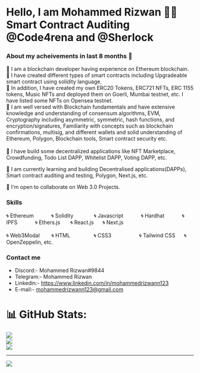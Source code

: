 Hello, I am Mohammed Rizwan :raising_hand_man:
Smart Contract Auditing @Code4rena and @Sherlock
================================

### About my acheivements in last 8 months :dart: 

:pushpin: I am a blockchain developer having experience on Ethereum blockchain.                                                                                         
:pushpin: I have created different types of smart contracts including Upgradeable smart contract using solidity language.                                                                                   
:pushpin: In addition, I have created my own ERC20 Tokens, ERC721 NFTs, ERC 1155 tokens, Music NFTs and deployed them on Goerli, Mumbai testnet, etc. I have listed some NFTs on Opensea testnet.  
:pushpin: I am well versed with Blockchain fundamentals and have extensive knowledge and understanding of consensum algorithms, EVM, Cryptography including asymmetric, symmetric, hash functions, and encryption/signatures, Familiarity with concepts such as blockchain confirmations, multisig, and different wallets and solid        understanding of Ethereum, Polygon, Blockchain tools, Smart contract security etc.        <br>                                                                                                                                                                                                                                                              
:pushpin: I have build some decentralized applications like NFT Marketplace, Crowdfunding, Todo List DAPP, Whitelist DAPP, Voting DAPP, etc. 

🧠 I am currently learning and building Decentralised applications(DAPPs), Smart contract auditing and testing, Polygon, Next.js, etc.

🤝  I'm open to collaborate on Web 3.0 Projects.

### Skills

:cyclone: Ethereum   &nbsp;&nbsp;&nbsp;&nbsp;&nbsp;&nbsp;&nbsp;&nbsp;&nbsp;&nbsp;   :cyclone: Solidity &nbsp;&nbsp;&nbsp;&nbsp;&nbsp;&nbsp;&nbsp;&nbsp;&nbsp;&nbsp;  &nbsp;    :cyclone: Javascript   &nbsp;&nbsp;&nbsp;&nbsp;&nbsp;&nbsp;&nbsp;&nbsp;&nbsp;&nbsp;   :cyclone: Hardhat   &nbsp;&nbsp;&nbsp;&nbsp;&nbsp;&nbsp;&nbsp;&nbsp;&nbsp;&nbsp;   :cyclone: IPFS   &nbsp;&nbsp;&nbsp;&nbsp;&nbsp;&nbsp;&nbsp;&nbsp;&nbsp;&nbsp;   :cyclone: Ethers.js   &nbsp;&nbsp;&nbsp;&nbsp;&nbsp;   :cyclone: React.js   &nbsp;&nbsp;&nbsp;&nbsp;   :cyclone: Next.js 
<br><br>
:cyclone: Web3Modal  &nbsp;&nbsp;&nbsp;&nbsp;&nbsp;&nbsp;    :cyclone: HTML &nbsp;&nbsp;&nbsp;&nbsp;&nbsp;&nbsp;&nbsp;&nbsp;&nbsp;&nbsp;&nbsp;&nbsp;&nbsp;&nbsp;        :cyclone: CSS3  &nbsp;&nbsp;&nbsp;&nbsp;&nbsp;&nbsp;&nbsp;&nbsp;&nbsp;&nbsp;&nbsp;&nbsp;&nbsp;&nbsp;&nbsp;&nbsp;&nbsp;    :cyclone: Tailwind CSS   &nbsp;&nbsp;&nbsp;&nbsp;   :cyclone: OpenZeppelin, etc. 

### Contact me

* Discord:- Mohammed Rizwan#9844
* Telegram:- Mohammed Rizwan
* Linkedin:- https://www.linkedin.com/in/mohammedrizwann123
* E-mail:- [mohammedrizwann123@gmail.com](mailto:mohammedrizwann123@gmail.com)




# 📊 GitHub Stats:
![](https://github-readme-stats.vercel.app/api?username=mohammedrizwann123&theme=dark&hide_border=false&include_all_commits=false&count_private=false)<br/>
![](https://github-readme-streak-stats.herokuapp.com/?user=mohammedrizwann123&theme=dark&hide_border=false)<br/>
![](https://github-readme-stats.vercel.app/api/top-langs/?username=mohammedrizwann123&theme=dark&hide_border=false&include_all_commits=false&count_private=false&layout=compact)

---
[![](https://visitcount.itsvg.in/api?id=mohammedrizwann123&icon=6&color=0)](https://visitcount.itsvg.in)

<!-- Proudly created with GPRM ( https://gprm.itsvg.in ) -->

